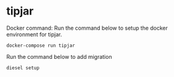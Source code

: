 # tipjar

Docker command: 
Run the command below to setup the docker environment for tipjar.
```
docker-compose run tipjar
```
Run the command below to add migration
```
diesel setup
```
